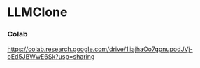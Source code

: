# LLMClone

### Colab
https://colab.research.google.com/drive/1iiajhaOo7gpnupodJVj-oEd5JBWwE6Sk?usp=sharing

